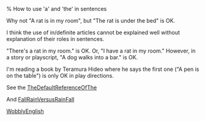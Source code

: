 % How to use 'a' and 'the' in sentences

Why not "A rat is in my room", but "The rat is under the bed" is OK.

I think the use of in/definite articles cannot be explained well without explanation of their roles in
sentences.

"There's a rat in my room." is OK.
Or, "I have a rat in my room." However, in a story or playscript, "A dog walks into a bar." is OK.

I'm reading a book by Teramura Hideo where he says the first one ("A pen is on the table") is only OK in play directions.

See the [TheDefaultReferenceOfThe](TheDefaultReferenceOfThe.html)

And
[FallRainVersusRainFall](FallRainVersusRainFall.html)

[WobblyEnglish](WobblyEnglish.html)
